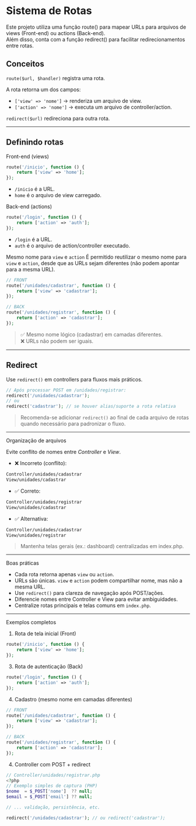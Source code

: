 # Sistema de Rotas

Este projeto utiliza uma função route() para mapear URLs para arquivos de views (Front-end) ou actions (Back-end). <br>
Além disso, conta com a função redirect() para facilitar redirecionamentos entre rotas.

## Conceitos

`route($url, $handler)` registra uma rota.

A rota retorna um dos campos:

- `['view' => 'nome']` → renderiza um arquivo de view.
- `['action' => 'nome']` → executa um arquivo de controller/action.

`redirect($url)` redireciona para outra rota.

---

## Definindo rotas

Front-end (views)
```php
route('/inicio', function () {
    return ['view' => 'home'];
});
```
- `/inicio` é a URL.
- `home` é o arquivo de view carregado.

Back-end (actions)
```php
route('/login', function () {
    return ['action' => 'auth'];
});
```
- `/login` é a URL.
- `auth` é o arquivo de action/controller executado.

Mesmo nome para `view` e `action`
É permitido reutilizar o mesmo nome para `view` e `action`, desde que as URLs sejam diferentes (não podem apontar para a mesma URL).

```php
// FRONT
route('/unidades/cadastrar', function () {
    return ['view' => 'cadastrar'];
});

// BACK
route('/unidades/registrar', function () {
    return ['action' => 'cadastrar'];
});
```

> ✅ Mesmo nome lógico (cadastrar) em camadas diferentes. <br>
> ❌ URLs não podem ser iguais.

---

## Redirect
Use `redirect()` em controllers para fluxos mais práticos.

```php
// Após processar POST em /unidades/registrar:
redirect('/unidades/cadastrar');
// ou
redirect('cadastrar'); // se houver alias/suporte a rota relativa
```

> Recomenda-se adicionar `redirect()` ao final de cada arquivo de rotas quando necessário para padronizar o fluxo.

---

Organização de arquivos

Evite conflito de nomes entre *Controller* e *View*.

- ❌ Incorreto (conflito):
```bash
Controller/unidades/cadastrar
View/unidades/cadastrar
```

- ✅ Correto:
```bash
Controller/unidades/registrar
View/unidades/cadastrar
```

- ✅ Alternativa:
```bash
Controller/unidades/cadastrar
View/unidades/registrar
```

> Mantenha telas gerais (ex.: dashboard) centralizadas em index.php.

---

Boas práticas

- Cada rota retorna apenas `view` ou `action`.
- URLs são únicas. `view` e `action` podem compartilhar nome, mas não a mesma URL.
- Use `redirect()` para clareza de navegação após POST/ações.
- Diferencie nomes entre Controller e View para evitar ambiguidades.
- Centralize rotas principais e telas comuns em `index.php`.

---

Exemplos completos
1) Rota de tela inicial (Front)
```php
route('/inicio', function () {
    return ['view' => 'home'];
});
```

3) Rota de autenticação (Back)
```php
route('/login', function () {
    return ['action' => 'auth'];
});
```

4) Cadastro (mesmo nome em camadas diferentes)

```php
// FRONT
route('/unidades/cadastrar', function () {
    return ['view' => 'cadastrar'];
});

// BACK
route('/unidades/registrar', function () {
    return ['action' => 'cadastrar'];
});
```

4) Controller com POST + redirect

```php
// Controller/unidades/registrar.php
<?php
// Exemplo simples de captura (PHP)
$nome  = $_POST['nome']  ?? null;
$email = $_POST['email'] ?? null;

// ... validação, persistência, etc.

redirect('/unidades/cadastrar'); // ou redirect('cadastrar');
```
